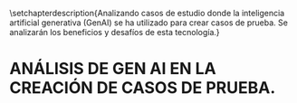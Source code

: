 \setchapterdescription{Analizando casos de estudio donde la inteligencia artificial generativa (GenAI) se ha utilizado para crear casos de prueba. Se analizarán los beneficios y desafíos de esta tecnología.}

# ANÁLISIS DE GEN AI EN LA CREACIÓN DE CASOS DE PRUEBA.